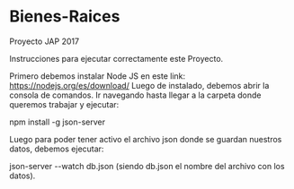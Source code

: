 # Bienes-Raices
Proyecto JAP 2017

Instrucciones para ejecutar correctamente este Proyecto.

Primero debemos instalar Node JS en este link: https://nodejs.org/es/download/
Luego de instalado, debemos abrir la consola de comandos.
Ir navegando hasta llegar a la carpeta donde queremos trabajar y ejecutar:

npm install -g json-server

Luego para poder tener activo el archivo json donde se guardan nuestros datos,
debemos ejecutar:

json-server --watch db.json  (siendo db.json el nombre del archivo con los datos).

